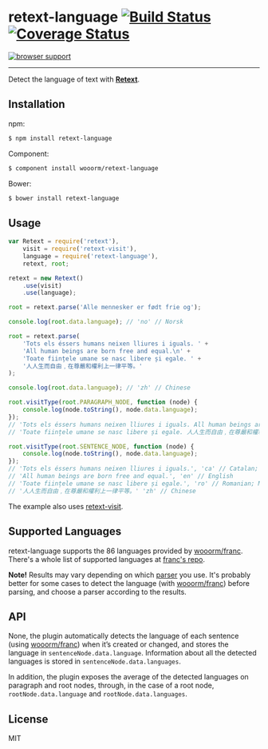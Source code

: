 # retext-language [![Build Status](https://travis-ci.org/wooorm/retext-language.svg?branch=master)](https://travis-ci.org/wooorm/retext-language) [![Coverage Status](https://img.shields.io/coveralls/wooorm/retext-language.svg)](https://coveralls.io/r/wooorm/retext-language?branch=master)

[![browser support](https://ci.testling.com/wooorm/retext-language.png) ](https://ci.testling.com/wooorm/retext-language)

---

Detect the language of text with **[Retext](https://github.com/wooorm/retext "Retext")**.

## Installation

npm:
```sh
$ npm install retext-language
```

Component:
```sh
$ component install wooorm/retext-language
```

Bower:
```sh
$ bower install retext-language
```

## Usage

```js
var Retext = require('retext'),
    visit = require('retext-visit'),
    language = require('retext-language'),
    retext, root;

retext = new Retext()
    .use(visit)
    .use(language);

root = retext.parse('Alle mennesker er født frie og');

console.log(root.data.language); // 'no' // Norsk

root = retext.parse(
    'Tots els éssers humans neixen lliures i iguals. ' + 
    'All human beings are born free and equal.\n' + 
    'Toate ființele umane se nasc libere și egale. ' + 
    '人人生而自由﹐在尊嚴和權利上一律平等。'
);

console.log(root.data.language); // 'zh' // Chinese

root.visitType(root.PARAGRAPH_NODE, function (node) {
    console.log(node.toString(), node.data.language);
});
// 'Tots els éssers humans neixen lliures i iguals. All human beings are born free and equal.', 'en' // English
// 'Toate ființele umane se nasc libere și egale. 人人生而自由﹐在尊嚴和權利上一律平等。', 'zh' // Chinese

root.visitType(root.SENTENCE_NODE, function (node) {
    console.log(node.toString(), node.data.language);
});
// 'Tots els éssers humans neixen lliures i iguals.', 'ca' // Catalan; Valencian
// 'All human beings are born free and equal.', 'en' // English
// 'Toate ființele umane se nasc libere și egale.', 'ro' // Romanian; Moldavian; Moldovan
// '人人生而自由﹐在尊嚴和權利上一律平等。' 'zh' // Chinese
```

The example also uses [retext-visit](https://github.com/wooorm/retext-visit).

## Supported Languages
retext-language supports the 86 languages provided by [wooorm/franc](https://github.com/wooorm/franc). There's a whole list of supported languages at [franc's repo](https://github.com/wooorm/franc#supported-languages).

**Note!** Results may vary depending on which [parser](https://github.com/wooorm/retext#parsers) you use. It's probably better for some cases to detect the language (with [wooorm/franc](https://github.com/wooorm/franc)) before parsing, and choose a parser according to the results.

## API
None, the plugin automatically detects the language of each sentence (using [wooorm/franc](https://github.com/wooorm/franc)) when it’s created or changed, and stores the language in `sentenceNode.data.language`. Information about all the detected languages is stored in `sentenceNode.data.languages`.

In addition, the plugin exposes the average of the detected languages on paragraph and root nodes, through, in the case of a root node, `rootNode.data.language` and `rootNode.data.languages`.

## License

  MIT
